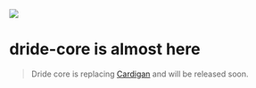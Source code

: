  <img src="https://firebasestorage.googleapis.com/v0/b/dride-2384f.appspot.com/o/drideLogo2.png?alt=media&token=33d6a0dd-edd9-48e9-b42d-dd3721be83a8">

# dride-core is almost here

> Dride core is replacing [Cardigan](https://github.com/dride/Cardigan) and will be released soon.









